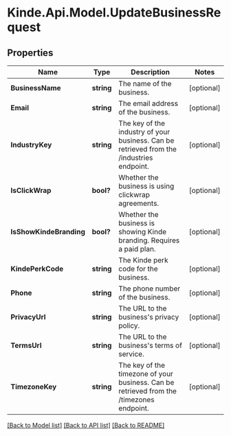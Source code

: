 # Kinde.Api.Model.UpdateBusinessRequest

## Properties

Name | Type | Description | Notes
------------ | ------------- | ------------- | -------------
**BusinessName** | **string** | The name of the business. | [optional] 
**Email** | **string** | The email address of the business. | [optional] 
**IndustryKey** | **string** | The key of the industry of your business. Can be retrieved from the /industries endpoint. | [optional] 
**IsClickWrap** | **bool?** | Whether the business is using clickwrap agreements. | [optional] 
**IsShowKindeBranding** | **bool?** | Whether the business is showing Kinde branding. Requires a paid plan. | [optional] 
**KindePerkCode** | **string** | The Kinde perk code for the business. | [optional] 
**Phone** | **string** | The phone number of the business. | [optional] 
**PrivacyUrl** | **string** | The URL to the business&#39;s privacy policy. | [optional] 
**TermsUrl** | **string** | The URL to the business&#39;s terms of service. | [optional] 
**TimezoneKey** | **string** | The key of the timezone of your business. Can be retrieved from the /timezones endpoint. | [optional] 

[[Back to Model list]](../README.md#documentation-for-models) [[Back to API list]](../README.md#documentation-for-api-endpoints) [[Back to README]](../README.md)

